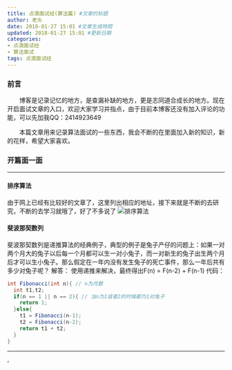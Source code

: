 ```yaml
---
title: 点滴面试经(算法篇) #文章的标题
author: 老头
date: 2018-01-27 15:01 #文章生成時間
updated: 2018-01-27 15:01 #更新日期
categories:
- 点滴面试经
- 算法面试
tags: 点滴面试经
---
```

### 前言
&emsp;&emsp;博客是记录记忆的地方，是查漏补缺的地方，更是志同道合成长的地方。现在开启面试文章的入口，欢迎大家学习并指点，由于目前本博客还没有加入评论的功能，可以先加我QQ：2414923649  

&emsp;&emsp;本篇文章用来记录算法面试的一些东西，我会不断的在里面加入新的知识，新的花样，希望大家喜欢。

### 开篇面一面

-------------------
#### 排序算法
由于网上已经有比较好的文章了，这里列出相应的地址，接下来就是不断的去研究，不断的去学习就哦了，好了不多说了
![排序算法](https://www.jianshu.com/p/ae97c3ceea8d)

#### 斐波那契数列
斐波那契数列是递推算法的经典例子，典型的例子是兔子产仔的问题上：如果一对两个月大的兔子以后每一个月都可以生一对小兔子，而一对新生的兔子出生两个月后才可以生小兔子。那么假定在一年内没有发生兔子的死亡事件，那么一年后共有多少对兔子呢？
解答：
使用递推来解决，最终得出F(n) = F(n-2) + F(n-1)
代码：
```java
int Fibonacci(int n){ // n为月数
  int t1,t2;
  if(n == 1 || n == 2){ // 当n为1或者2的时候都为1对兔子
    return 1;
  }else{
    t1 = Fibonacci(n-1);
    t2 = Fibonacci(n-2);
    return t1 + t2;
  }
}
```

-------------------

#### 















’
